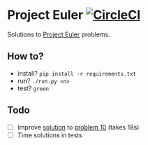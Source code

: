 # Project Euler [![CircleCI](https://circleci.com/gh/n6g7/euler.svg?style=svg)](https://circleci.com/gh/n6g7/euler)

Solutions to [Project Euler](https://projecteuler.net) problems.

## How to?

  - install? `pip install -r requirements.txt`
  - run? `./run.py <n>`
  - test? `green`

## Todo

  - [ ] Improve [solution](./solutions/level1/problem10.py) to [problem 10](https://projecteuler.net/problem=10) (takes 18s)
  - [ ] Time solutions in tests
